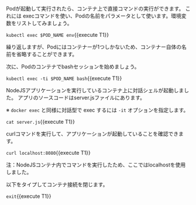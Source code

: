 Podが起動して実行されたら、コンテナ上で直接コマンドの実行ができます。
これには execコマンドを使い、Podの名前をパラメータとして使います。環境変数をリストしてみましょう。

`kubectl exec $POD_NAME env`{{execute T1}}

繰り返しますが、Podにはコンテナーが1つしかないため、コンテナー自体の名前を省略することができます。

次に、Podのコンテナでbashセッションを始めましょう。

`kubectl exec -ti $POD_NAME bash`{{execute T1}}

NodeJSアプリケーションを実行しているコンテナ上に対話シェルが起動しました。
アプリのソースコードはserver.jsファイルにあります。

※ `docker exec` と同様に対話型で exec するには `-it` オプションを指定します。

`cat server.js`{{execute T1}}

curlコマンドを実行して、アプリケーションが起動していることを確認できます。

`curl localhost:8080`{{execute T1}}

注：NodeJSコンテナ内でコマンドを実行したため、ここではlocalhostを使用しました。

以下をタイプしてコンテナ接続を閉じます。

`exit`{{execute T1}}
